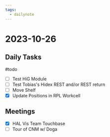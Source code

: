 ```yaml
---
tags:
  - dailynote
---
```


# 2023-10-26

## Daily Tasks

#todo 

- [ ] Test HiG Module
- [ ] Test Tobias's Hidex REST and/or REST return
- [ ] Move Shelf
- [x] Update Positions in RPL Workcell 

## Meetings

- [x] HAL Vis Team Touchbase 
- [ ] Tour of CNM w/ Doga     
